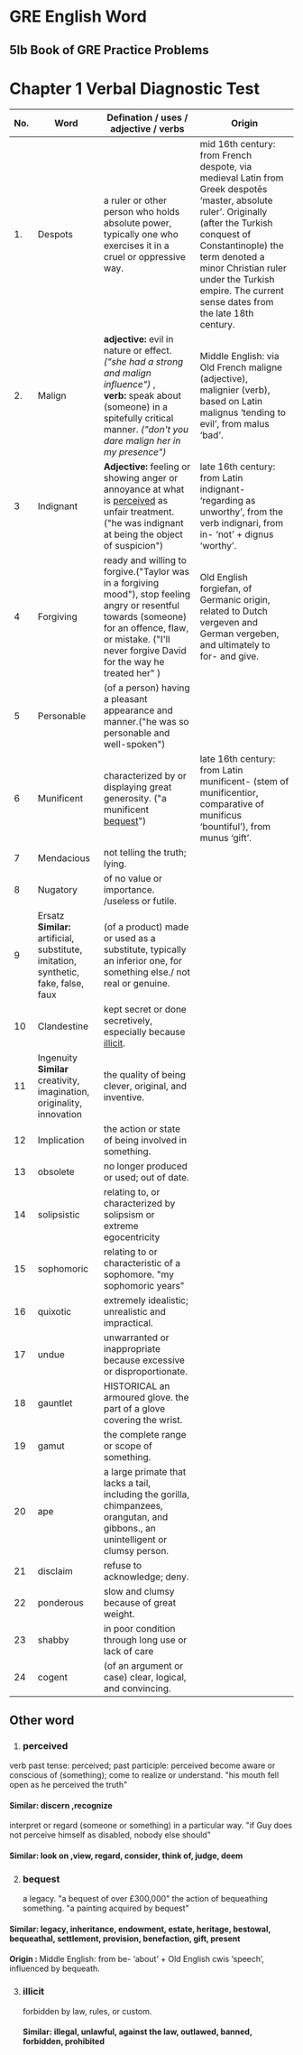 # GRE English Word

## 5lb Book of GRE Practice Problems

# Chapter 1 Verbal Diagnostic Test

| No. | Word | Defination / uses / adjective / verbs | Origin |
|-----|------|------------| -------|
| 1. | Despots | a ruler or other person who holds absolute power, typically one who exercises it in a cruel or oppressive way.| mid 16th century: from French despote, via medieval Latin from Greek despotēs ‘master, absolute ruler’. Originally (after the Turkish conquest of Constantinople) the term denoted a minor Christian ruler under the Turkish empire. The current sense dates from the late 18th century.  |
| 2. | Malign | <b> adjective: </b> evil in nature or effect. <i> ("she had a strong and malign influence") </i>, <br>  <b> verb: </b> speak about (someone) in a spitefully critical manner. <i> ("don't you dare malign her in my presence") </i> | Middle English: via Old French maligne (adjective), malignier (verb), based on Latin malignus ‘tending to evil’, from malus ‘bad’.|
|3 | Indignant | <b> Adjective: </b>  feeling or showing anger or annoyance at what is [perceived](#perceived) as unfair treatment.("he was indignant at being the object of suspicion")| late 16th century: from Latin indignant- ‘regarding as unworthy’, from the verb indignari, from in- ‘not’ + dignus ‘worthy’. |
|4 | Forgiving | ready and willing to forgive.("Taylor was in a forgiving mood"), stop feeling angry or resentful towards (someone) for an offence, flaw, or mistake. ("I'll never forgive David for the way he treated her" ) | Old English forgiefan, of Germanic origin, related to Dutch vergeven and German vergeben, and ultimately to for- and give. |
| 5| Personable | (of a person) having a pleasant appearance and manner.("he was so personable and well-spoken") |  |
| 6 | Munificent | characterized by or displaying great generosity. ("a munificent [bequest](#bequest)") | late 16th century: from Latin munificent- (stem of munificentior, comparative of munificus ‘bountiful’), from munus ‘gift’. |
| 7 | Mendacious | not telling the truth; lying. |    |
| 8 |  Nugatory   | of no value or importance. /useless or futile. |   |
| 9 | Ersatz <b> Similar: </b> artificial, substitute, imitation, synthetic, fake, false, faux  | (of a product) made or used as a substitute, typically an inferior one, for something else./ not real or genuine. |    |
| 10 | Clandestine | kept secret or done secretively, especially because [illicit](#illicit). |    |
| 11 | Ingenuity <b> Similar </b> creativity, imagination, originality, innovation | the quality of being clever, original, and inventive. |   | 
| 12 | Implication | the action or state of being involved in something. |   |
| 13 | obsolete    | no longer produced or used; out of date. |    |
| 14 | solipsistic |  relating to, or characterized by solipsism or extreme egocentricity |   |
| 15 | sophomoric | relating to or characteristic of a sophomore. "my sophomoric years" |   |
| 16 | quixotic   | extremely idealistic; unrealistic and impractical. |   |
| 17 | undue  | unwarranted or inappropriate because excessive or disproportionate.  |   |
| 18 | gauntlet | HISTORICAL an armoured glove. the part of a glove covering the wrist. |   |
| 19 | gamut | the complete range or scope of something. |  |
| 20 | ape   | a large primate that lacks a tail, including the gorilla, chimpanzees, orangutan, and gibbons., an unintelligent or clumsy person. |    |
|21  | disclaim  | refuse to acknowledge; deny. |    |
| 22 | ponderous | slow and clumsy because of great weight. |   |
| 23 | shabby   | in poor condition through long use or lack of care |    |
| 24 |  cogent   | (of an argument or case) clear, logical, and convincing. |   |
 
 
 
 
 
 
 
 
 
 
 
 
 
 
 
 ## Other word
 
 1. ### perceived
   verb
     past tense: perceived; past participle: perceived
     become aware or conscious of (something); come to realize or understand.
         "his mouth fell open as he perceived the truth"
  #### Similar: discern ,recognize
  
  interpret or regard (someone or something) in a particular way.
 "if Guy does not perceive himself as disabled, nobody else should"
  #### Similar: look on ,view, regard, consider, think of, judge, deem
  
  2. ### bequest
     a legacy.
        "a bequest of over £300,000"
     the action of bequeathing something.
         "a painting acquired by bequest"
   
 #### Similar: legacy, inheritance, endowment, estate, heritage, bestowal, bequeathal, settlement, provision, benefaction, gift, present
 <b> Origin : </b> Middle English: from be- ‘about’ + Old English cwis ‘speech’, influenced by bequeath.
 
 3. ### illicit 
    forbidden by law, rules, or custom.
    #### Similar: illegal, unlawful, against the law, outlawed, banned, forbidden, prohibited



